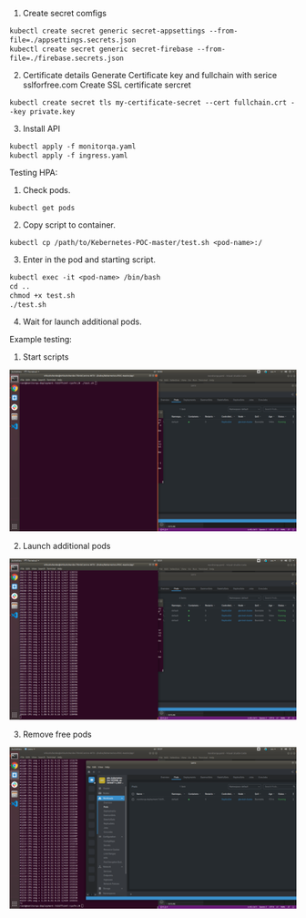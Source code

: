 1. Create secret comfigs
```shell
kubectl create secret generic secret-appsettings --from-file=./appsettings.secrets.json
kubectl create secret generic secret-firebase --from-file=./firebase.secrets.json
```
2. Certificate details
   Generate Certificate key and fullchain with serice sslforfree.com
   Create SSL certificate sercret
```shell
kubectl create secret tls my-certificate-secret --cert fullchain.crt --key private.key
```

3. Install API
```shell
kubectl apply -f monitorqa.yaml
kubectl apply -f ingress.yaml
```

Testing HPA:

1. Check pods.
```shell
kubectl get pods
```

2. Copy script to container.
```shell
kubectl cp /path/to/Kebernetes-POC-master/test.sh <pod-name>:/
```

3. Enter in the pod and starting script.
```shell
kubectl exec -it <pod-name> /bin/bash
cd ..
chmod +x test.sh
./test.sh
```

4. Wait for launch additional pods.



Example testing:

1. Start scripts

![start script](start-scripts.png?raw=true)

2. Launch additional pods

![add pods](addition_pods.png "Add new pods")

3. Remove free pods

![rem pods](remove-free-pods.png "Remove free pods")





